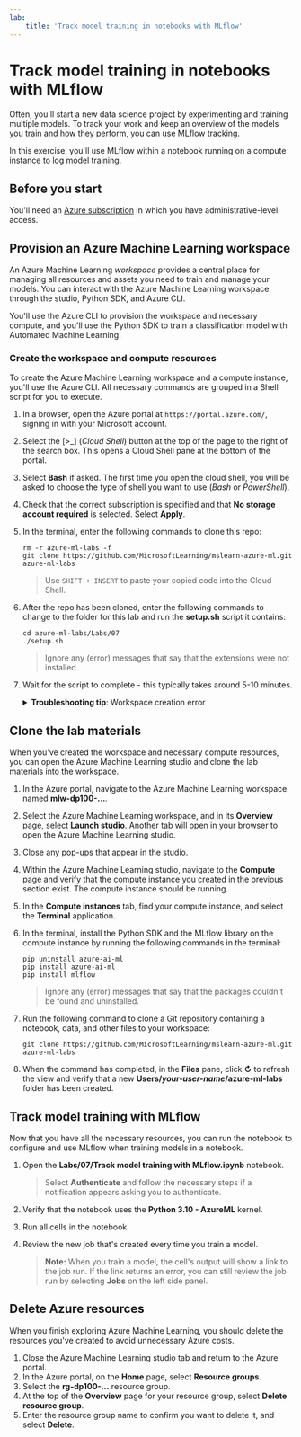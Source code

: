 ```yaml
---
lab:
    title: 'Track model training in notebooks with MLflow'
---
```


# Track model training in notebooks with MLflow

Often, you'll start a new data science project by experimenting and training multiple models. To track your work and keep an overview of the models you train and how they perform, you can use MLflow tracking.

In this exercise, you'll use MLflow within a notebook running on a compute instance to log model training.

## Before you start

You'll need an [Azure subscription](https://azure.microsoft.com/free) in which you have administrative-level access.

## Provision an Azure Machine Learning workspace

An Azure Machine Learning *workspace* provides a central place for managing all resources and assets you need to train and manage your models. You can interact with the Azure Machine Learning workspace through the studio, Python SDK, and Azure CLI.

You'll use the Azure CLI to provision the workspace and necessary compute, and you'll use the Python SDK to train a classification model with Automated Machine Learning.

### Create the workspace and compute resources

To create the Azure Machine Learning workspace and a compute instance, you'll use the Azure CLI. All necessary commands are grouped in a Shell script for you to execute.
1. In a browser, open the Azure portal at `https://portal.azure.com/`, signing in with your Microsoft account.
1. Select the \[>_] (*Cloud Shell*) button at the top of the page to the right of the search box. This opens a Cloud Shell pane at the bottom of the portal.
1. Select **Bash** if asked. The first time you open the cloud shell, you will be asked to choose the type of shell you want to use (*Bash* or *PowerShell*).
1. Check that the correct subscription is specified and that **No storage account required** is selected. Select **Apply**.
1. In the terminal, enter the following commands to clone this repo:

    ```azurecli
    rm -r azure-ml-labs -f
    git clone https://github.com/MicrosoftLearning/mslearn-azure-ml.git azure-ml-labs
    ```

    > Use `SHIFT + INSERT` to paste your copied code into the Cloud Shell. 

1. After the repo has been cloned, enter the following commands to change to the folder for this lab and run the **setup.sh** script it contains:

    ```azurecli
    cd azure-ml-labs/Labs/07
    ./setup.sh
    ```

    > Ignore any (error) messages that say that the extensions were not installed.

1. Wait for the script to complete - this typically takes around 5-10 minutes.

    <details>
    <summary><b>Troubleshooting tip</b>: Workspace creation error</summary><br>
    <p>If you receive an error when running the setup script through the CLI, you need to provision the resources manually:</p>
    <ol>
        <li>In the Azure portal home page, select <b>+ Create a resource</b>.</li>
        <li>Search for <i>machine learning</i> and then select <b>Azure Machine Learning</b>. Select <b>Create</b>.</li>
        <li>Create a new Azure Machine Learning resource with the following settings:
            <ul>
                <li><b>Subscription</b>: <i>Your Azure subscription</i></li>
                <li><b>Resource group</b>: rg-dp100-labs</li>
                <li><b>Workspace name</b>: mlw-dp100-labs</li>
                <li><b>Region</b>: <i>Select the geographical region closest to you</i></li>
                <li><b>Storage account</b>: <i>Note the default new storage account that will be created for your workspace</i></li>
                <li><b>Key vault</b>: <i>Note the default new key vault that will be created for your workspace</i></li>
                <li><b>Application insights</b>: <i>Note the default new application insights resource that will be created for your workspace</i></li>
                <li><b>Container registry</b>: None (<i>one will be created automatically the first time you deploy a model to a container</i>)</li>
            </ul>
        <li>Select <b>Review + create</b> and wait for the workspace and its associated resources to be created - this typically takes around 5 minutes.</li>
        <li>Select <b>Go to resource</b> and in its <b>Overview</b> page, select <b>Launch studio</b>. Another tab will open in your browser to open the Azure Machine Learning studio.</li>
        <li>Close any pop-ups that appear in the studio.</li>
        <li>Within the Azure Machine Learning studio, navigate to the <b>Compute</b> page and select <b>+ New</b> under the <b>Compute instances</b> tab.</li>
        <li>Give the compute instance a unique name and then select <b>Standard_DS11_v2</b> as the virtual machine size.</li>
        <li>Select <b>Review + create</b> and then select <b>Create</b>.</li>
        <li>Next, select the <b>Compute clusters</b> tab and select <b>+ New</b>.</li>
        <li>Choose the same region as the one where you created your workspace and then select <b>Standard_DS11_v2</b> as the virtual machine size. Select <b>Next</b></li>
        <li>Give the cluster a unique name and then select <b>Create</b>.</li>
    </ol>
    </details>

## Clone the lab materials

When you've created the workspace and necessary compute resources, you can open the Azure Machine Learning studio and clone the lab materials into the workspace.

1. In the Azure portal, navigate to the Azure Machine Learning workspace named **mlw-dp100-...**.
1. Select the Azure Machine Learning workspace, and in its **Overview** page, select **Launch studio**. Another tab will open in your browser to open the Azure Machine Learning studio.
1. Close any pop-ups that appear in the studio.
1. Within the Azure Machine Learning studio, navigate to the **Compute** page and verify that the compute instance you created in the previous section exist. The compute instance should be running.
1. In the **Compute instances** tab, find your compute instance, and select the **Terminal** application.
1. In the terminal, install the Python SDK and the MLflow library on the compute instance by running the following commands in the terminal:

    ```
    pip uninstall azure-ai-ml
    pip install azure-ai-ml
    pip install mlflow
    ```

    > Ignore any (error) messages that say that the packages couldn't be found and uninstalled.

1. Run the following command to clone a Git repository containing a notebook, data, and other files to your workspace:

    ```
    git clone https://github.com/MicrosoftLearning/mslearn-azure-ml.git azure-ml-labs
    ```

1. When the command has completed, in the **Files** pane, click **&#8635;** to refresh the view and verify that a new **Users/*your-user-name*/azure-ml-labs** folder has been created.

## Track model training with MLflow

Now that you have all the necessary resources, you can run the notebook to configure and use MLflow when training models in a notebook.

1. Open the **Labs/07/Track model training with MLflow.ipynb** notebook.

    > Select **Authenticate** and follow the necessary steps if a notification appears asking you to authenticate.

1. Verify that the notebook uses the **Python 3.10 - AzureML** kernel.
1. Run all cells in the notebook.
1. Review the new job that's created every time you train a model.

    > **Note:** When you train a model, the cell's output will show a link to the job run. If the link returns an error, you can still review the job run by selecting **Jobs** on the left side panel.
    
## Delete Azure resources

When you finish exploring Azure Machine Learning, you should delete the resources you've created to avoid unnecessary Azure costs.

1. Close the Azure Machine Learning studio tab and return to the Azure portal.
1. In the Azure portal, on the **Home** page, select **Resource groups**.
1. Select the **rg-dp100-...** resource group.
1. At the top of the **Overview** page for your resource group, select **Delete resource group**.
1. Enter the resource group name to confirm you want to delete it, and select **Delete**.
